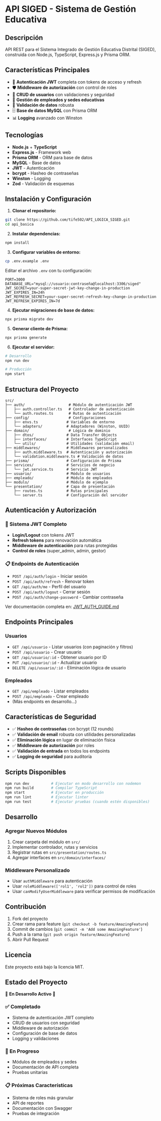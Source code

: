# API SIGED - Sistema de Gestión Educativa

## Descripción
API REST para el Sistema Integrado de Gestión Educativa Distrital (SIGED), construida con Node.js, TypeScript, Express.js y Prisma ORM.

## Características Principales

- 🔐 **Autenticación JWT** completa con tokens de acceso y refresh
- 🛡️ **Middleware de autorización** con control de roles
- 👥 **CRUD de usuarios** con validaciones y seguridad
- 🏫 **Gestión de empleados y sedes educativas**
- 📝 **Validación de datos** robusta
- 🗄️ **Base de datos MySQL** con Prisma ORM
- 📊 **Logging** avanzado con Winston

## Tecnologías

- **Node.js** + **TypeScript**
- **Express.js** - Framework web
- **Prisma ORM** - ORM para base de datos
- **MySQL** - Base de datos
- **JWT** - Autenticación
- **bcrypt** - Hasheo de contraseñas
- **Winston** - Logging
- **Zod** - Validación de esquemas

## Instalación y Configuración

1. **Clonar el repositorio:**
```bash
git clone https://github.com/tife502/API_LOGICA_SIGED.git
cd api_basica
```

2. **Instalar dependencias:**
```bash
npm install
```

3. **Configurar variables de entorno:**
```bash
cp .env.example .env
```
Editar el archivo `.env` con tu configuración:
```env
PORT=3000
DATABASE_URL="mysql://usuario:contraseña@localhost:3306/siged"
JWT_SECRET=your-super-secret-jwt-key-change-in-production
JWT_EXPIRES_IN=24h
JWT_REFRESH_SECRET=your-super-secret-refresh-key-change-in-production
JWT_REFRESH_EXPIRES_IN=7d
```

4. **Ejecutar migraciones de base de datos:**
```bash
npx prisma migrate dev
```

5. **Generar cliente de Prisma:**
```bash
npx prisma generate
```

6. **Ejecutar el servidor:**
```bash
# Desarrollo
npm run dev

# Producción
npm start
```

## Estructura del Proyecto

```
src/
├── auth/                    # Módulo de autenticación JWT
│   ├── auth.controller.ts   # Controlador de autenticación
│   └── auth.routes.ts       # Rutas de autenticación
├── config/                  # Configuraciones
│   ├── envs.ts             # Variables de entorno
│   └── adapters/           # Adaptadores (Winston, UUID)
├── domain/                  # Lógica de dominio
│   ├── dtos/               # Data Transfer Objects
│   ├── interfaces/         # Interfaces TypeScript
│   └── utils/              # Utilidades (validación email)
├── middlewares/            # Middlewares personalizados
│   ├── auth.middleware.ts  # Autenticación y autorización
│   └── validation.middleware.ts # Validación de datos
├── prisma/                 # Configuración de Prisma
├── services/               # Servicios de negocio
│   └── jwt.service.ts      # Servicio JWT
├── usuario/                # Módulo de usuarios
├── empleado/               # Módulo de empleados
├── modulo/                 # Módulo de ejemplo
└── presentation/           # Capa de presentación
    ├── routes.ts           # Rutas principales
    └── server.ts           # Configuración del servidor
```

## Autenticación y Autorización

### 🔐 Sistema JWT Completo
- **Login/Logout** con tokens JWT
- **Refresh tokens** para renovación automática
- **Middleware de autenticación** para rutas protegidas
- **Control de roles** (super_admin, admin, gestor)

### 📋 Endpoints de Autenticación
- `POST /api/auth/login` - Iniciar sesión
- `POST /api/auth/refresh` - Renovar token
- `GET /api/auth/me` - Perfil del usuario
- `POST /api/auth/logout` - Cerrar sesión
- `POST /api/auth/change-password` - Cambiar contraseña

Ver documentación completa en: [JWT_AUTH_GUIDE.md](./JWT_AUTH_GUIDE.md)

## Endpoints Principales

### Usuarios
- `GET /api/usuario` - Listar usuarios (con paginación y filtros)
- `POST /api/usuario` - Crear usuario
- `GET /api/usuario/:id` - Obtener usuario por ID
- `PUT /api/usuario/:id` - Actualizar usuario
- `DELETE /api/usuario/:id` - Eliminación lógica de usuario

### Empleados
- `GET /api/empleado` - Listar empleados
- `POST /api/empleado` - Crear empleado
- (Más endpoints en desarrollo...)

## Características de Seguridad

- ✅ **Hasheo de contraseñas** con bcrypt (12 rounds)
- ✅ **Validación de email** robusta con utilidades personalizadas
- ✅ **Eliminación lógica** en lugar de eliminación física
- ✅ **Middleware de autorización** por roles
- ✅ **Validación de entrada** en todos los endpoints
- ✅ **Logging de seguridad** para auditoría

## Scripts Disponibles

```bash
npm run dev          # Ejecutar en modo desarrollo con nodemon
npm run build        # Compilar TypeScript
npm start            # Ejecutar en producción
npm run lint         # Ejecutar linter
npm run test         # Ejecutar pruebas (cuando estén disponibles)
```

## Desarrollo

### Agregar Nuevos Módulos
1. Crear carpeta del módulo en `src/`
2. Implementar controlador, rutas y servicios
3. Registrar rutas en `src/presentation/routes.ts`
4. Agregar interfaces en `src/domain/interfaces/`

### Middleware Personalizado
- Usar `authMiddleware` para autenticación
- Usar `roleMiddleware(['rol1', 'rol2'])` para control de roles
- Usar `canModifyUserMiddleware` para verificar permisos de modificación

## Contribución

1. Fork del proyecto
2. Crear rama para feature (`git checkout -b feature/AmazingFeature`)
3. Commit de cambios (`git commit -m 'Add some AmazingFeature'`)
4. Push a la rama (`git push origin feature/AmazingFeature`)
5. Abrir Pull Request

## Licencia

Este proyecto está bajo la licencia MIT.

## Estado del Proyecto

🚧 **En Desarrollo Activo** 🚧

### ✅ Completado
- Sistema de autenticación JWT completo
- CRUD de usuarios con seguridad
- Middleware de autorización
- Configuración de base de datos
- Logging y validaciones

### 🔄 En Progreso
- Módulos de empleados y sedes
- Documentación de API completa
- Pruebas unitarias

### 📋 Próximas Características
- Sistema de roles más granular
- API de reportes
- Documentación con Swagger
- Pruebas de integración 